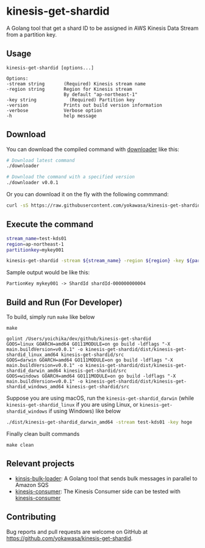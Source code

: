 # kinesis-get-shardid



A Golang tool that get a shard ID to be assigned in AWS Kinesis Data Stream from a partition key.

## Usage

```
kinesis-get-shardid [options...]

Options:
-stream string       (Required) Kinesis stream name
-region string       Region for Kinesis stream
                     By default "ap-northeast-1"
-key string            (Required) Partition key
-version             Prints out build version information
-verbose             Verbose option
-h                   help message
```

## Download

You can download the compiled command with [downloader](https://github.com/yokawasa/kinesis-get-shardid/blob/main/downloader) like this:

```bash
# Download latest command
./downloader

# Download the command with a specified version
./downloader v0.0.1
```
Or you can download it on the fly with the following commmand:

```bash
curl -sS https://raw.githubusercontent.com/yokawasa/kinesis-get-shardid/main/downloader | bash --
```

## Execute the command

```bash
stream_name=test-kds01
region=ap-northeast-1
partitionkey=mykey001

kinesis-get-shardid -stream ${stream_name} -region ${region} -key ${partitionkey}
```

Sample output would be like this:

```
PartionKey mykey001 -> ShardId shardId-000000000004
```


## Build and Run (For Developer)

To build, simply run `make` like below
```
make

golint /Users/yoichika/dev/github/kinesis-get-shardid
GOOS=linux GOARCH=amd64 GO111MODULE=on go build -ldflags "-X main.buildVersion=v0.0.1" -o kinesis-get-shardid/dist/kinesis-get-shardid_linux_amd64 kinesis-get-shardid/src
GOOS=darwin GOARCH=amd64 GO111MODULE=on go build -ldflags "-X main.buildVersion=v0.0.1" -o kinesis-get-shardid/dist/kinesis-get-shardid_darwin_amd64 kinesis-get-shardid/src
GOOS=windows GOARCH=amd64 GO111MODULE=on go build -ldflags "-X main.buildVersion=v0.0.1" -o kinesis-get-shardid/dist/kinesis-get-shardid_windows_amd64 kinesis-get-shardid/src
```

Suppose you are using macOS, run the `kinesis-get-shardid_darwin` (while `kinesis-get-shardid_linux` if you are using Linux, or `kinesis-get-shardid_windows` if using Windows) like below

```bash
./dist/kinesis-get-shardid_darwin_amd64 -stream test-kds01 -key hoge
```

Finally clean built commands

```
make clean
```

## Relevant projects

- [kinsis-bulk-loader](https://github.com/yokawasa/kinesis-get-shardid): A Golang tool that sends bulk messages in parallel to Amazon SQS
- [kinesis-consumer](https://github.com/yokawasa/kinesis-consumer): The Kinesis Consumer side can be tested with [kinesis-consumer](https://github.com/yokawasa/kinesis-consumer)

## Contributing

Bug reports and pull requests are welcome on GitHub at https://github.com/yokawasa/kinesis-get-shardid.
